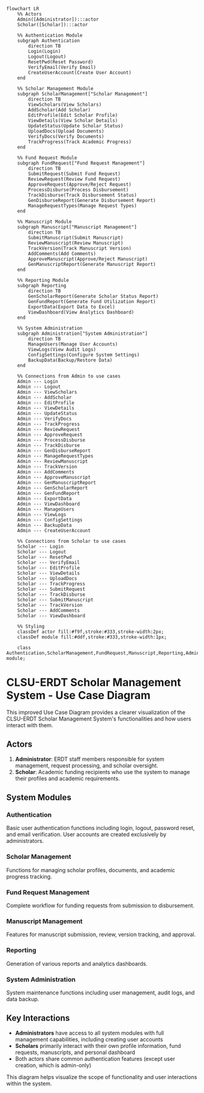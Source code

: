 ```mermaid
flowchart LR
    %% Actors
    Admin([Administrator]):::actor
    Scholar([Scholar]):::actor
    
    %% Authentication Module
    subgraph Authentication
        direction TB
        Login(Login)
        Logout(Logout)
        ResetPwd(Reset Password)
        VerifyEmail(Verify Email)
        CreateUserAccount(Create User Account)
    end
    
    %% Scholar Management Module
    subgraph ScholarManagement["Scholar Management"]
        direction TB
        ViewScholars(View Scholars)
        AddScholar(Add Scholar)
        EditProfile(Edit Scholar Profile)
        ViewDetails(View Scholar Details)
        UpdateStatus(Update Scholar Status)
        UploadDocs(Upload Documents)
        VerifyDocs(Verify Documents)
        TrackProgress(Track Academic Progress)
    end
    
    %% Fund Request Module
    subgraph FundRequest["Fund Request Management"]
        direction TB
        SubmitRequest(Submit Fund Request)
        ReviewRequest(Review Fund Request)
        ApproveRequest(Approve/Reject Request)
        ProcessDisburse(Process Disbursement)
        TrackDisburse(Track Disbursement Status)
        GenDisburseReport(Generate Disbursement Report)
        ManageRequestTypes(Manage Request Types)
    end
    
    %% Manuscript Module
    subgraph Manuscript["Manuscript Management"]
        direction TB
        SubmitManuscript(Submit Manuscript)
        ReviewManuscript(Review Manuscript)
        TrackVersion(Track Manuscript Version)
        AddComments(Add Comments)
        ApproveManuscript(Approve/Reject Manuscript)
        GenManuscriptReport(Generate Manuscript Report)
    end
    
    %% Reporting Module
    subgraph Reporting
        direction TB
        GenScholarReport(Generate Scholar Status Report)
        GenFundReport(Generate Fund Utilization Report)
        ExportData(Export Data to Excel)
        ViewDashboard(View Analytics Dashboard)
    end
    
    %% System Administration
    subgraph Administration["System Administration"]
        direction TB
        ManageUsers(Manage User Accounts)
        ViewLogs(View Audit Logs)
        ConfigSettings(Configure System Settings)
        BackupData(Backup/Restore Data)
    end
    
    %% Connections from Admin to use cases
    Admin --- Login
    Admin --- Logout
    Admin --- ViewScholars
    Admin --- AddScholar
    Admin --- EditProfile
    Admin --- ViewDetails
    Admin --- UpdateStatus
    Admin --- VerifyDocs
    Admin --- TrackProgress
    Admin --- ReviewRequest
    Admin --- ApproveRequest
    Admin --- ProcessDisburse
    Admin --- TrackDisburse
    Admin --- GenDisburseReport
    Admin --- ManageRequestTypes
    Admin --- ReviewManuscript
    Admin --- TrackVersion
    Admin --- AddComments
    Admin --- ApproveManuscript
    Admin --- GenManuscriptReport
    Admin --- GenScholarReport
    Admin --- GenFundReport
    Admin --- ExportData
    Admin --- ViewDashboard
    Admin --- ManageUsers
    Admin --- ViewLogs
    Admin --- ConfigSettings
    Admin --- BackupData
    Admin --- CreateUserAccount
    
    %% Connections from Scholar to use cases
    Scholar --- Login
    Scholar --- Logout
    Scholar --- ResetPwd
    Scholar --- VerifyEmail
    Scholar --- EditProfile
    Scholar --- ViewDetails
    Scholar --- UploadDocs
    Scholar --- TrackProgress
    Scholar --- SubmitRequest
    Scholar --- TrackDisburse
    Scholar --- SubmitManuscript
    Scholar --- TrackVersion
    Scholar --- AddComments
    Scholar --- ViewDashboard
    
    %% Styling
    classDef actor fill:#f9f,stroke:#333,stroke-width:2px;
    classDef module fill:#ddf,stroke:#333,stroke-width:1px;
    
    class Authentication,ScholarManagement,FundRequest,Manuscript,Reporting,Administration module;
```

# CLSU-ERDT Scholar Management System - Use Case Diagram

This improved Use Case Diagram provides a clearer visualization of the CLSU-ERDT Scholar Management System's functionalities and how users interact with them.

## Actors

1. **Administrator**: ERDT staff members responsible for system management, request processing, and scholar oversight.
2. **Scholar**: Academic funding recipients who use the system to manage their profiles and academic requirements.

## System Modules

### Authentication
Basic user authentication functions including login, logout, password reset, and email verification. User accounts are created exclusively by administrators.

### Scholar Management
Functions for managing scholar profiles, documents, and academic progress tracking.

### Fund Request Management
Complete workflow for funding requests from submission to disbursement.

### Manuscript Management
Features for manuscript submission, review, version tracking, and approval.

### Reporting
Generation of various reports and analytics dashboards.

### System Administration
System maintenance functions including user management, audit logs, and data backup.

## Key Interactions

- **Administrators** have access to all system modules with full management capabilities, including creating user accounts
- **Scholars** primarily interact with their own profile information, fund requests, manuscripts, and personal dashboard
- Both actors share common authentication features (except user creation, which is admin-only)

This diagram helps visualize the scope of functionality and user interactions within the system. 
